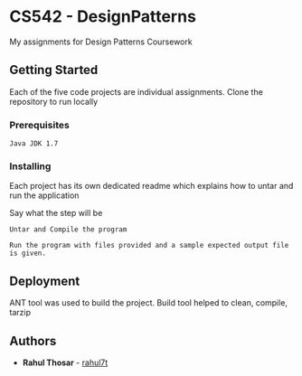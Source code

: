 # CS542 - DesignPatterns
My assignments for Design Patterns Coursework

## Getting Started

Each of the five code projects are individual assignments. Clone the repository to run locally 

### Prerequisites



```
Java JDK 1.7
```

### Installing

Each project has its own dedicated readme which explains how to untar and run the application

Say what the step will be

```
Untar and Compile the program
```

```
Run the program with files provided and a sample expected output file is given.
```


## Deployment

ANT tool was used to build the project. Build tool helped to clean, compile, tarzip


## Authors

* **Rahul Thosar** - [rahul7t](https://github.com/rahul7t)
